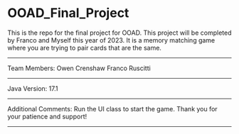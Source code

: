 # OOAD_Final_Project
This is the repo for the final project for OOAD. This project will be completed by Franco and Myself this year of 2023. It is a memory matching game where you are trying to pair cards that are the same.

------------------------------------------------------------------------------------------------------------------------------

Team Members:
              Owen Crenshaw
              Franco Ruscitti

------------------------------------------------------------------------------------------------------------------------------
              
Java Version: 17.1

------------------------------------------------------------------------------------------------------------------------------

Additional Comments: Run the UI class to start the game.
Thank you for your patience and support!

------------------------------------------------------------------------------------------------------------------------------

